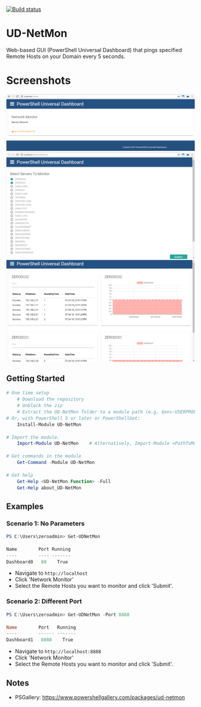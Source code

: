 [![Build status](https://ci.appveyor.com/api/projects/status/github/pldmgg/ud-netmon?branch=master&svg=true)](https://ci.appveyor.com/project/pldmgg/ud-netmon/branch/master)


# UD-NetMon
Web-based GUI (PowerShell Universal Dashboard) that pings specified Remote Hosts on your Domain every 5 seconds.

# Screenshots

![Home](/Media/1Home.png)
![HostSelect](/Media/2ServerSelection.png)
![Monitor](/Media/3Monitor.png)

## Getting Started

```powershell
# One time setup
    # Download the repository
    # Unblock the zip
    # Extract the UD-NetMon folder to a module path (e.g. $env:USERPROFILE\Documents\WindowsPowerShell\Modules\)
# Or, with PowerShell 5 or later or PowerShellGet:
    Install-Module UD-NetMon

# Import the module.
    Import-Module UD-NetMon    # Alternatively, Import-Module <PathToModuleFolder>

# Get commands in the module
    Get-Command -Module UD-NetMon

# Get help
    Get-Help <UD-NetMon Function> -Full
    Get-Help about_UD-NetMon
```

## Examples

### Scenario 1: No Parameters

```powershell
PS C:\Users\zeroadmin> Get-UDNetMon

Name        Port Running
----        ---- -------
Dashboard0   80    True

```

- Navigate to `http://localhost`
- Click 'Network Monitor'
- Select the Remote Hosts you want to monitor and click 'Submit'.

### Scenario 2: Different Port

```powershell
PS C:\Users\zeroadmin> Get-UDNetMon -Port 8888

Name        Port   Running
----        ------ -------
Dashboard1   8888    True

```

- Navigate to `http://localhost:8888`
- Click 'Network Monitor'
- Select the Remote Hosts you want to monitor and click 'Submit'.

## Notes

* PSGallery: https://www.powershellgallery.com/packages/ud-netmon
